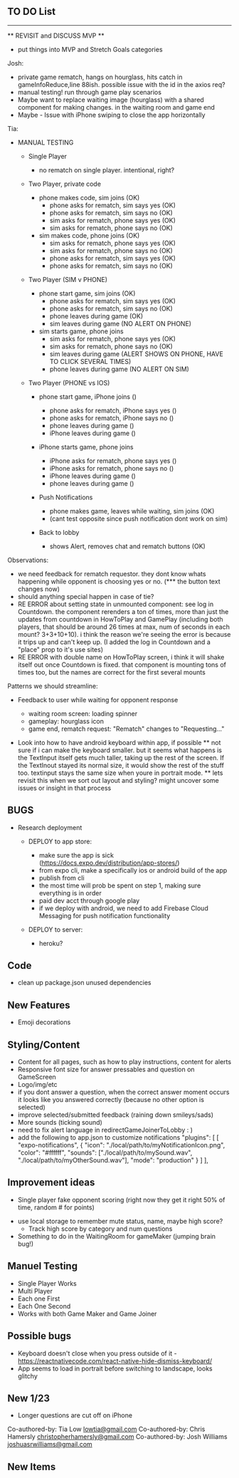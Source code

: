 ## TO DO List
***************************

** REVISIT and DISCUSS MVP **
- put things into MVP and Stretch Goals categories


Josh:  

- private game rematch, hangs on hourglass, hits catch in gameInfoReduce,line 88ish. possible issue with the id in the axios req?
- manual testing! run through game play scenarios
- Maybe want to replace waiting image (hourglass) with a shared component for making changes. in the waiting room and game end
- Maybe - Issue with iPhone swiping to close the app horizontally



Tia: 

- MANUAL TESTING

  - Single Player
    - no rematch on single player. intentional, right?

  - Two Player, private code
    - phone makes code, sim joins (OK)
        - phone asks for rematch, sim says yes (OK)
        - phone asks for rematch, sim says no (OK)
        - sim asks for rematch, phone says yes (OK)
        - sim asks for rematch, phone says no (OK)
    - sim makes code, phone joins (OK)
        - sim asks for rematch, phone says yes (OK)
        - sim asks for rematch, phone says no (OK)
        - phone asks for rematch, sim says yes (OK)
        - phone asks for rematch, sim says no (OK)

  - Two Player (SIM v PHONE)
    - phone start game, sim joins (OK)
        - phone asks for rematch, sim says yes (OK)
        - phone asks for rematch, sim says no (OK)
        - phone leaves during game (OK)
        - sim leaves during game (NO ALERT ON PHONE)
    - sim starts game, phone joins
        - sim asks for rematch, phone says yes (OK)
        - sim asks for rematch, phone says no (OK)
        - sim leaves during game (ALERT SHOWS ON PHONE, HAVE TO CLICK SEVERAL TIMES)
        - phone leaves during game (NO ALERT ON SIM)

  - Two Player (PHONE vs IOS)
    - phone start game, iPhone joins ()
        - phone asks for rematch, iPhone says yes ()
        - phone asks for rematch, iPhone says no ()
        - phone leaves during game ()
        - iPhone leaves during game ()
    - iPhone starts game, phone joins
        - iPhone asks for rematch, phone says yes ()
        - iPhone asks for rematch, phone says no ()
        - iPhone leaves during game ()
        - phone leaves during game ()

    - Push Notifications
      - phone makes game, leaves while waiting, sim joins (OK)
      - (cant test opposite since push notification dont work on sim)

    - Back to lobby
      - shows Alert, removes chat and rematch buttons (OK)


Observations:
- we need feedback for rematch requestor. they dont know whats happening while opponent is choosing yes or no. (*** the button text changes now)
- should anything special happen in case of tie?
- RE ERROR about setting state in unmounted component: see log in Countdown. the component rerenders a ton of times, more than just the updates from countdown in HowToPlay and GamePlay (including both players, that should be around 26 times at max, num of seconds in each mount? 3+3+10+10). i think the reason we're seeing the error is because it trips up and can't keep up. (I added the log in Countdown and a "place" prop to it's use sites) 
- RE ERROR with double name on HowToPlay screen, i think it will shake itself out once Countdown is fixed. that component is mounting tons of times too, but the names are correct for the first several mounts

Patterns we should streamline:
- Feedback to user while waiting for opponent response
    - waiting room screen: loading spinner
    - gameplay: hourglass icon
    - game end, rematch request: "Rematch" changes to "Requesting..." 



- Look into how to have android keyboard within app, if possible
  ** not sure if i can make the keyboard smaller. but it seems what happens is the TextInput itself gets much taller, taking up the rest of the screen. If the TextInout stayed its normal size, it would show the rest of the stuff too. textinput stays the same size when youre in portrait mode.
  ** lets revisit this when we sort out layout and styling? might uncover some issues or insight in that process


## BUGS


- Research deployment 
  - DEPLOY to app store:
    - make sure the app is sick (https://docs.expo.dev/distribution/app-stores/)
    - from expo cli, make a specifically ios or android build of the app
    - publish from cli
    - the most time will prob be spent on step 1, making sure everything is in order
    - paid dev acct through google play
    - if we deploy with android, we need to add Firebase Cloud Messaging for push notification functionality

  - DEPLOY to server:
    - heroku?


## Code
- clean up package.json unused dependencies

## New Features
* Emoji decorations 

## Styling/Content
- Content for all pages, such as how to play instructions, content for alerts
- Responsive font size for answer pressables and question on GameScreen
- Logo/img/etc
- if you dont answer a question, when the correct answer moment occurs it looks like you answered correctly (because no other option is selected)
- improve selected/submitted feedback (raining down smileys/sads)
- More sounds (ticking sound)
- need to fix alert language in redirectGameJoinerToLobby   : )
- add the following to app.json to customize notifications
    "plugins": [
      [
        "expo-notifications",
        {
          "icon": "./local/path/to/myNotificationIcon.png",
          "color": "#ffffff",
          "sounds": ["./local/path/to/mySound.wav", "./local/path/to/myOtherSound.wav"],
          "mode": "production"
        }
      ]
    ],

## Improvement ideas
* Single player fake opponent scoring (right now they get it right 50% of time, random # for points)
- use local storage to remember mute status, name, maybe high score? 
  - Track high score by category and num questions
- Something to do in the WaitingRoom for gameMaker (jumping brain bug!)



## Manuel Testing
- Single Player Works
- Multi Player
- Each one First
- Each One Second
- Works with both Game Maker and Game Joiner 

## Possible bugs
- Keyboard doesn't close when you press outside of it - https://reactnativecode.com/react-native-hide-dismiss-keyboard/
- App seems to load in portrait before switching to landscape, looks glitchy


## New 1/23
 - Longer questions are cut off on iPhone







Co-authored-by: Tia Low <lowtia@gmail.com>
Co-authored-by: Chris Hamersly <christopherhamersly@gmail.com>
Co-authored-by: Josh Williams <joshuasrwilliams@gmail.com>

## New Items


